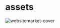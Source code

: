 # assets

![websitemarket-cover](https://github.com/creare-site/assets/assets/50270662/df98b355-4dfc-444b-92e5-567295e66757)
